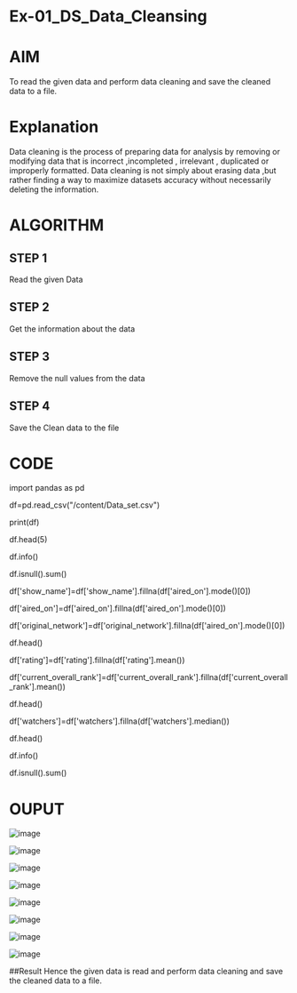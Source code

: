 # Ex-01_DS_Data_Cleansing
# AIM
To read the given data and perform data cleaning and save the cleaned data to a file.

# Explanation
Data cleaning is the process of preparing data for analysis by removing or modifying data that is incorrect ,incompleted , irrelevant , duplicated or improperly formatted. Data cleaning is not simply about erasing data ,but rather finding a way to maximize datasets accuracy without necessarily deleting the information.

# ALGORITHM
## STEP 1
Read the given Data

## STEP 2
Get the information about the data

## STEP 3
Remove the null values from the data

## STEP 4
Save the Clean data to the file

# CODE
import pandas as pd

df=pd.read_csv("/content/Data_set.csv")

print(df)

df.head(5)

df.info()

df.isnull().sum()

df['show_name']=df['show_name'].fillna(df['aired_on'].mode()[0])

df['aired_on']=df['aired_on'].fillna(df['aired_on'].mode()[0])

df['original_network']=df['original_network'].fillna(df['aired_on'].mode()[0])

df.head()

df['rating']=df['rating'].fillna(df['rating'].mean())

df['current_overall_rank']=df['current_overall_rank'].fillna(df['current_overall_rank'].mean())

df.head()

df['watchers']=df['watchers'].fillna(df['watchers'].median())

df.head()

df.info()

df.isnull().sum()

# OUPUT
![image](https://user-images.githubusercontent.com/121303741/228143951-f0c42ff6-3b43-4636-971a-47dad9865c9f.png)

![image](https://user-images.githubusercontent.com/121303741/228144282-84e2d116-0804-4233-8328-6bb1d3e66d74.png)

![image](https://user-images.githubusercontent.com/121303741/228144260-cc386d8b-142a-4204-8e84-d910731fd16a.png)

![image](https://user-images.githubusercontent.com/121303741/228144321-622f11f3-a007-4281-86ea-cb227e14e16d.png)

![image](https://user-images.githubusercontent.com/121303741/228144354-24586f56-cb7c-49b0-a3d7-510a76027810.png)

![image](https://user-images.githubusercontent.com/121303741/228144388-05cefdb3-2180-4ed9-a812-aa941440c308.png)

![image](https://user-images.githubusercontent.com/121303741/228144404-2a349635-b386-4740-b661-fbec853b7f8f.png)

![image](https://user-images.githubusercontent.com/121303741/228144435-ec9cd634-8112-452f-a345-670bddf5efe6.png)

##Result
Hence the given data is read and perform data cleaning and save the cleaned data to a file.




